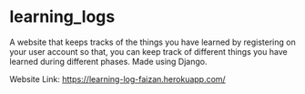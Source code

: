 # learning_logs
A website that keeps tracks of the things you have learned by registering on your user account so that, you can keep track of different things you have learned during different phases. Made using Django.

Website Link: https://learning-log-faizan.herokuapp.com/
